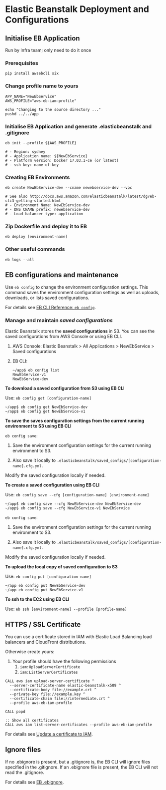 # Elastic Beanstalk Deployment and Configurations

## Initialise EB Application

Run by Infra team; only need to do it once

### Prerequisites

```
pip install awsebcli six
```

### Change profile name to yours

```
APP_NAME="NewEbService"
AWS_PROFILE="aws-eb-iam-profile"

echo "Changing to the source directory ..."
pushd ../../app
```

### Initialise EB Application and generate .elasticbeanstalk and .gitignore

```
eb init --profile ${AWS_PROFILE}

# - Region: sydney
# - Application name: ${NewEbService}
# - Platform version: Docker 17.03.1-ce (or latest)
# - ssh key: name-of-key
```

### Creating EB Environments

```
eb create NewEbService-dev --cname newebservice-dev --vpc

# See also http://docs.aws.amazon.com/elasticbeanstalk/latest/dg/eb-cli3-getting-started.html
# - Environment Name: NewEbService-dev
# - DNS CNAME prefix: newebservice-dev
# - Load balancer type: application
```

### Zip Dockerfile and deploy it to EB

```
eb deploy [environment-name]
```

### Other useful commands

```
eb logs --all
```


## EB configurations and maintenance

Use `eb config` to change the environment configuration settings.
This command saves the environment configuration settings as well as uploads,
downloads, or lists saved configurations.

For details see [EB CLI Reference: `eb config`](
http://docs.aws.amazon.com/elasticbeanstalk/latest/dg/eb3-config.html).

### Manage and maintain *saved configurations*

Elastic Beanstalk stores the **saved configurations** in S3.
You can see the saved configurations from AWS Console or using EB CLI.

1. AWS Console: Elastic Beanstalk > All Applications > NewEbService > Saved configurations
1. EB CLI:

   ```
   ~/app$ eb config list
   NewEbService-v1
   NewEbService-dev

**To download a saved configuration from S3 using EB CLI**

Use: `eb config get [configuration-name]`
   
```   
~/app$ eb config get NewEbService-dev
~/app$ eb config get NewEbService-v1
```

**To save the saves configuration settings from the current running environment to S3 using EB CLI**

`eb config save`:

1. Save the environment configuration settings for the current running
   environment to S3.

1. Also save it locally to `.elasticbeanstalk/saved_configs/[configuration-name].cfg.yml`.

  Modify the saved configuration locally if needed.

**To create a saved configuration using EB CLI**

Use: `eb config save --cfg [configuration-name] [environment-name]`
   
```   
~/app$ eb config save --cfg NewEbService-dev NewEbService-dev
~/app$ eb config save --cfg NewEbService-v1 NewEbService
```

`eb config save`:

1. Save the environment configuration settings for the current running
   environment to S3.

1. Also save it locally to `.elasticbeanstalk/saved_configs/[configuration-name].cfg.yml`.

  Modify the saved configuration locally if needed.

**To upload the local copy of saved configuration to S3**

Use: `eb config put [configuration-name]`

```
~/app eb config put NewEbService-dev
~/app eb config put NewEbService-v1
```

**To ssh to the EC2 using EB CLI**

Use: `eb ssh [environment-name] --profile [profile-name]`


## HTTPS / SSL Certificate

You can use a certificate stored in IAM with Elastic Load Balancing load balancers and CloudFront distributions.

Otherwise create yours:

1. Your profile should have the following permissions
    1. `iam:UploadServerCertificate`
    1. `iam:ListServerCertificates`

```
CALL aws iam upload-server-certificate ^
  --server-certificate-name elastic-beanstalk-x509 ^
  --certificate-body file://example.crt ^
  --private-key file://example.key ^
  --certificate-chain file://intermediate.crt ^
  --profile aws-eb-iam-profile

CALL popd

:: Show all certificates
CALL aws iam list-server-certificates --profile aws-eb-iam-profile
```

For details see [Update a certificate to IAM](
http://docs.aws.amazon.com/elasticbeanstalk/latest/dg/configuring-https-ssl-upload.html).

    
## Ignore files

If no .ebignore is present, but a .gitignore is, the EB CLI will ignore files
specified in the .gitignore. If an .ebignore file is present, the EB CLI will
not read the .gitignore.

For details see [EB .ebignore](
http://docs.aws.amazon.com/elasticbeanstalk/latest/dg/eb-cli3-configuration.html#eb-cli3-ebignore).
